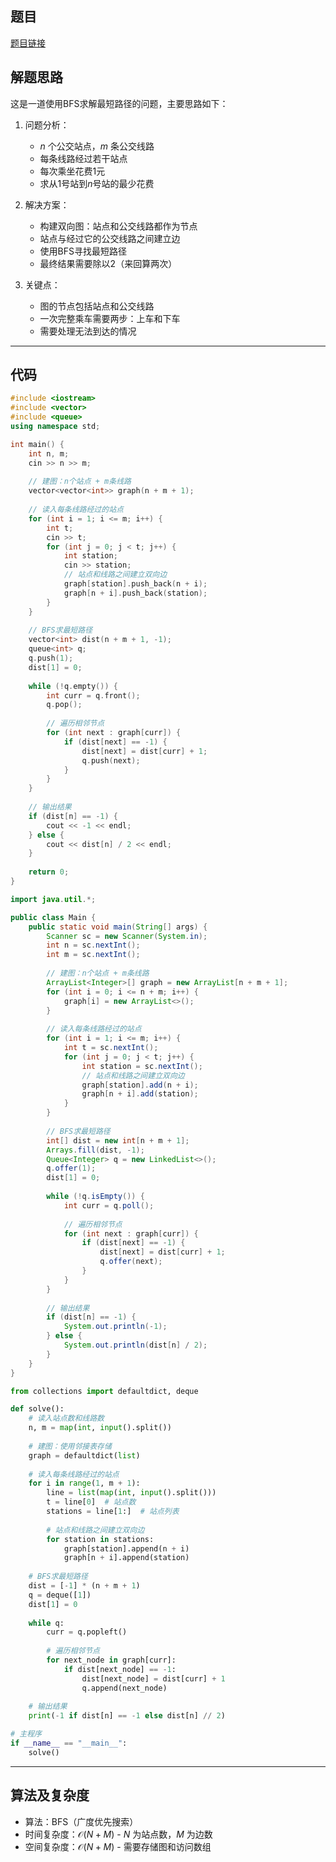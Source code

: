 ## 题目
[题目链接](https://www.nowcoder.com/practice/630816b6884f4ad49590b6c07bab40fc?tpId=182&tqId=169696&sourceUrl=/exam/oj&channenl=wgithub&fromPut=wgithub)

## 解题思路

这是一道使用BFS求解最短路径的问题，主要思路如下：

1. 问题分析：
   - $n$ 个公交站点，$m$ 条公交线路
   - 每条线路经过若干站点
   - 每次乘坐花费1元
   - 求从1号站到$n$号站的最少花费

2. 解决方案：
   - 构建双向图：站点和公交线路都作为节点
   - 站点与经过它的公交线路之间建立边
   - 使用BFS寻找最短路径
   - 最终结果需要除以2（来回算两次）

3. 关键点：
   - 图的节点包括站点和公交线路
   - 一次完整乘车需要两步：上车和下车
   - 需要处理无法到达的情况

---

## 代码

```cpp []
#include <iostream>
#include <vector>
#include <queue>
using namespace std;

int main() {
    int n, m;
    cin >> n >> m;
    
    // 建图：n个站点 + m条线路
    vector<vector<int>> graph(n + m + 1);
    
    // 读入每条线路经过的站点
    for (int i = 1; i <= m; i++) {
        int t;
        cin >> t;
        for (int j = 0; j < t; j++) {
            int station;
            cin >> station;
            // 站点和线路之间建立双向边
            graph[station].push_back(n + i);
            graph[n + i].push_back(station);
        }
    }
    
    // BFS求最短路径
    vector<int> dist(n + m + 1, -1);
    queue<int> q;
    q.push(1);
    dist[1] = 0;
    
    while (!q.empty()) {
        int curr = q.front();
        q.pop();
        
        // 遍历相邻节点
        for (int next : graph[curr]) {
            if (dist[next] == -1) {
                dist[next] = dist[curr] + 1;
                q.push(next);
            }
        }
    }
    
    // 输出结果
    if (dist[n] == -1) {
        cout << -1 << endl;
    } else {
        cout << dist[n] / 2 << endl;
    }
    
    return 0;
}
```

```java []
import java.util.*;

public class Main {
    public static void main(String[] args) {
        Scanner sc = new Scanner(System.in);
        int n = sc.nextInt();
        int m = sc.nextInt();
        
        // 建图：n个站点 + m条线路
        ArrayList<Integer>[] graph = new ArrayList[n + m + 1];
        for (int i = 0; i <= n + m; i++) {
            graph[i] = new ArrayList<>();
        }
        
        // 读入每条线路经过的站点
        for (int i = 1; i <= m; i++) {
            int t = sc.nextInt();
            for (int j = 0; j < t; j++) {
                int station = sc.nextInt();
                // 站点和线路之间建立双向边
                graph[station].add(n + i);
                graph[n + i].add(station);
            }
        }
        
        // BFS求最短路径
        int[] dist = new int[n + m + 1];
        Arrays.fill(dist, -1);
        Queue<Integer> q = new LinkedList<>();
        q.offer(1);
        dist[1] = 0;
        
        while (!q.isEmpty()) {
            int curr = q.poll();
            
            // 遍历相邻节点
            for (int next : graph[curr]) {
                if (dist[next] == -1) {
                    dist[next] = dist[curr] + 1;
                    q.offer(next);
                }
            }
        }
        
        // 输出结果
        if (dist[n] == -1) {
            System.out.println(-1);
        } else {
            System.out.println(dist[n] / 2);
        }
    }
}
```

```python []
from collections import defaultdict, deque

def solve():
    # 读入站点数和线路数
    n, m = map(int, input().split())
    
    # 建图：使用邻接表存储
    graph = defaultdict(list)
    
    # 读入每条线路经过的站点
    for i in range(1, m + 1):
        line = list(map(int, input().split()))
        t = line[0]  # 站点数
        stations = line[1:]  # 站点列表
        
        # 站点和线路之间建立双向边
        for station in stations:
            graph[station].append(n + i)
            graph[n + i].append(station)
    
    # BFS求最短路径
    dist = [-1] * (n + m + 1)
    q = deque([1])
    dist[1] = 0
    
    while q:
        curr = q.popleft()
        
        # 遍历相邻节点
        for next_node in graph[curr]:
            if dist[next_node] == -1:
                dist[next_node] = dist[curr] + 1
                q.append(next_node)
    
    # 输出结果
    print(-1 if dist[n] == -1 else dist[n] // 2)

# 主程序
if __name__ == "__main__":
    solve()
```

---

## 算法及复杂度
- 算法：BFS（广度优先搜索）
- 时间复杂度：$\mathcal{O}(N + M)$ - $N$ 为站点数，$M$ 为边数
- 空间复杂度：$\mathcal{O}(N + M)$ - 需要存储图和访问数组
